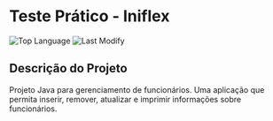 # Teste Prático - Iniflex

![Top Language](https://img.shields.io/github/languages/top/pauloruan/contacts?style=for-the-badge) ![Last Modify](https://img.shields.io/github/last-commit/pauloruan/contacts?style=for-the-badge)

## Descrição do Projeto

Projeto Java para gerenciamento de funcionários.
Uma aplicação que permita inserir, remover, atualizar e imprimir informações sobre funcionários.
